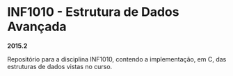 # INF1010 - Estrutura de Dados Avançada
**2015.2**

Repositório para a disciplina INF1010, contendo a implementação, em C,  das
estruturas de dados vistas no curso.
